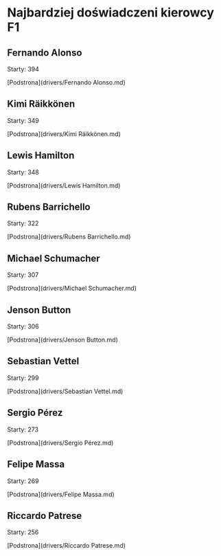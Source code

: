 # Najbardziej doświadczeni kierowcy F1

## Fernando Alonso
Starty: 394

[Podstrona](drivers/Fernando Alonso.md)

## Kimi Räikkönen
Starty: 349

[Podstrona](drivers/Kimi Räikkönen.md)

## Lewis Hamilton
Starty: 348

[Podstrona](drivers/Lewis Hamilton.md)

## Rubens Barrichello
Starty: 322

[Podstrona](drivers/Rubens Barrichello.md)

## Michael Schumacher
Starty: 307

[Podstrona](drivers/Michael Schumacher.md)

## Jenson Button
Starty: 306

[Podstrona](drivers/Jenson Button.md)

## Sebastian Vettel
Starty: 299

[Podstrona](drivers/Sebastian Vettel.md)

## Sergio Pérez
Starty: 273

[Podstrona](drivers/Sergio Pérez.md)

## Felipe Massa
Starty: 269

[Podstrona](drivers/Felipe Massa.md)

## Riccardo Patrese
Starty: 256

[Podstrona](drivers/Riccardo Patrese.md)

